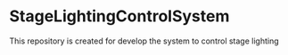 # StageLightingControlSystem
This repository is created for develop the system to control stage lighting
